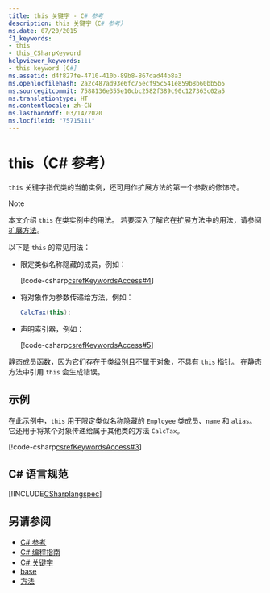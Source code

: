 ```yaml
---
title: this 关键字 - C# 参考
description: this 关键字（C# 参考）
ms.date: 07/20/2015
f1_keywords:
- this
- this_CSharpKeyword
helpviewer_keywords:
- this keyword [C#]
ms.assetid: d4f827fe-4710-410b-89b8-867dad44b8a3
ms.openlocfilehash: 2a2c487ad93e6fc75ecf95c541e859b8b60bb5b5
ms.sourcegitcommit: 7588136e355e10cbc2582f389c90c127363c02a5
ms.translationtype: HT
ms.contentlocale: zh-CN
ms.lasthandoff: 03/14/2020
ms.locfileid: "75715111"
---
```

# <a name="this-c-reference"></a>this（C# 参考）

`this` 关键字指代类的当前实例，还可用作扩展方法的第一个参数的修饰符。

> [!NOTE]
> 本文介绍 `this` 在类实例中的用法。 若要深入了解它在扩展方法中的用法，请参阅[扩展方法](../../programming-guide/classes-and-structs/extension-methods.md)。

以下是 `this` 的常见用法：

- 限定类似名称隐藏的成员，例如：

  [!code-csharp[csrefKeywordsAccess#4](~/samples/snippets/csharp/VS_Snippets_VBCSharp/csrefKeywordsAccess/CS/csrefKeywordsAccess.cs#4)]  

- 将对象作为参数传递给方法，例如：

  ```csharp
  CalcTax(this);
  ```

- 声明索引器，例如：

  [!code-csharp[csrefKeywordsAccess#5](~/samples/snippets/csharp/VS_Snippets_VBCSharp/csrefKeywordsAccess/CS/csrefKeywordsAccess.cs#5)]

静态成员函数，因为它们存在于类级别且不属于对象，不具有 `this` 指针。 在静态方法中引用 `this` 会生成错误。

## <a name="example"></a>示例

在此示例中，`this` 用于限定类似名称隐藏的 `Employee` 类成员、`name` 和 `alias`。 它还用于将某个对象传递给属于其他类的方法 `CalcTax`。

[!code-csharp[csrefKeywordsAccess#3](~/samples/snippets/csharp/VS_Snippets_VBCSharp/csrefKeywordsAccess/CS/csrefKeywordsAccess.cs#3)]

## <a name="c-language-specification"></a>C# 语言规范

[!INCLUDE[CSharplangspec](~/includes/csharplangspec-md.md)]

## <a name="see-also"></a>另请参阅

- [C# 参考](../index.md)
- [C# 编程指南](../../programming-guide/index.md)
- [C# 关键字](index.md)
- [base](base.md)
- [方法](../../programming-guide/classes-and-structs/methods.md)
